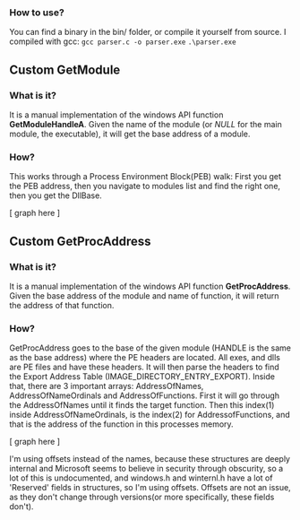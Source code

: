 ### How to use?
You can find a binary in the bin/ folder, or compile it yourself from source.
I compiled with gcc:
```gcc parser.c -o parser.exe```
```.\parser.exe```

## Custom GetModule
### What is it?
It is a manual implementation of the windows API function **GetModuleHandleA**.
Given the name of the module (or *NULL* for the main module, the executable), it will get the base address of a module.

### How?
This works through a Process Environment Block(PEB) walk: First you get the PEB address, then you navigate to modules list and find the right one, then you get the DllBase.

[ graph here ]

## Custom GetProcAddress
### What is it?
It is a manual implementation of the windows API function **GetProcAddress**.
Given the base address of the module and name of function, it will return the address of that function.

### How?
GetProcAddress goes to the base of the given module (HANDLE is the same as the base address) where the PE headers are located. All exes, and dlls are PE files and have these headers.
It will then parse the headers to find the Export Address Table (IMAGE_DIRECTORY_ENTRY_EXPORT).
Inside that, there are 3 important arrays: AddressOfNames, AddressOfNameOrdinals and AddressOfFunctions.
First it will go through the AddressOfNames until it finds the target function. Then this index(1) inside AddressOfNameOrdinals, is the index(2) for AddressofFunctions,
and that is the address of the function in this processes memory.

[ graph here ]

I'm using offsets instead of the names, because these structures are deeply internal and Microsoft seems to believe in security through obscurity, so a lot of this is undocumented,
and windows.h and winternl.h have a lot of 'Reserved' fields in structures, so I'm using offsets. Offsets are not an issue, as they don't change through versions(or more specifically, these fields don't).
